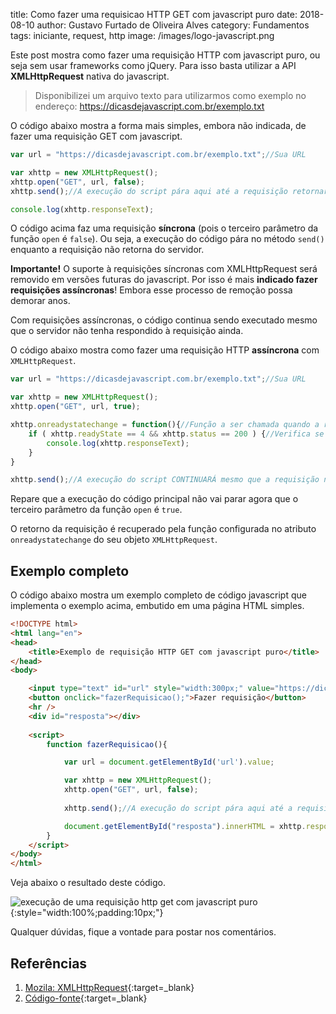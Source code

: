 title: Como fazer uma requisicao HTTP GET com javascript puro
date: 2018-08-10
author: Gustavo Furtado de Oliveira Alves
category: Fundamentos
tags: iniciante, request, http
image: /images/logo-javascript.png

Este post mostra como fazer uma requisição HTTP com javascript puro, ou seja sem usar frameworks como jQuery.
Para isso basta utilizar a API **XMLHttpRequest** nativa do javascript.

> Disponibilizei um arquivo texto para utilizarmos como exemplo no endereço:
<https://dicasdejavascript.com.br/exemplo.txt>

O código abaixo mostra a forma mais simples, embora não indicada, de fazer uma requisição GET com javascript.

```javascript
var url = "https://dicasdejavascript.com.br/exemplo.txt";//Sua URL

var xhttp = new XMLHttpRequest();
xhttp.open("GET", url, false);
xhttp.send();//A execução do script pára aqui até a requisição retornar do servidor

console.log(xhttp.responseText);
```

O código acima faz uma requisição **síncrona** (pois o terceiro parâmetro da função ```open``` é ```false```).
Ou seja, a execução do código pára no método ```send()``` enquanto a requisição não retorna do servidor.

**Importante!** O suporte à requisições síncronas com XMLHttpRequest será removido em versões futuras do javascript.
Por isso é mais **indicado fazer requisições assíncronas**! Embora esse processo de remoção possa demorar anos.

Com requisições assíncronas, o código continua sendo executado mesmo que o servidor não tenha respondido à requisição ainda.

O código abaixo mostra como fazer uma requisição HTTP **assíncrona** com ```XMLHttpRequest```.

```javascript
var url = "https://dicasdejavascript.com.br/exemplo.txt";//Sua URL

var xhttp = new XMLHttpRequest();
xhttp.open("GET", url, true);

xhttp.onreadystatechange = function(){//Função a ser chamada quando a requisição retornar do servidor
    if ( xhttp.readyState == 4 && xhttp.status == 200 ) {//Verifica se o retorno do servidor deu certo
        console.log(xhttp.responseText);
    }
}

xhttp.send();//A execução do script CONTINUARÁ mesmo que a requisição não tenha retornado do servidor
```

Repare que a execução do código principal não vai parar agora que o terceiro parâmetro da função ```open``` é ```true```.

O retorno da requisição é recuperado pela função configurada no atributo ```onreadystatechange``` do seu objeto ```XMLHttpRequest```.

## Exemplo completo

O código abaixo mostra um exemplo completo de código javascript que implementa o exemplo acima, embutido em uma página HTML simples.

```html
<!DOCTYPE html>
<html lang="en">
<head>
    <title>Exemplo de requisição HTTP GET com javascript puro</title>
</head>
<body>

    <input type="text" id="url" style="width:300px;" value="https://dicasdejavascript.com.br/exemplo.txt">
    <button onclick="fazerRequisicao();">Fazer requisição</button>
    <hr />
    <div id="resposta"></div>
    
    <script>
        function fazerRequisicao(){

            var url = document.getElementById('url').value;

            var xhttp = new XMLHttpRequest();
            xhttp.open("GET", url, false);
            
            xhttp.send();//A execução do script pára aqui até a requisição retornar do servidor

            document.getElementById("resposta").innerHTML = xhttp.responseText;
        }
    </script>
</body>
</html>
```

Veja abaixo o resultado deste código.

![execução de uma requisição http get com javascript puro](/examples/exemplo-http-get-request/resultado.gif){:style="width:100%;padding:10px;"}

Qualquer dúvidas, fique a vontade para postar nos comentários.

## Referências

1. [Mozila: XMLHttpRequest](https://developer.mozilla.org/pt-BR/docs/Web/API/XMLHTTPRequest){:target=\_blank}
2. [Código-fonte](https://github.com/gustavofoa/dicasdejavascript.com.br/tree/master/content/examples/exemplo-http-get-request/){:target=\_blank}
